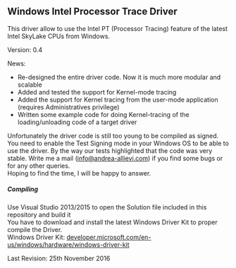 <h2>Windows Intel Processor Trace Driver</h2>
<p>This driver allow to use the Intel PT (Processor Tracing) feature of the latest Intel SkyLake CPUs from Windows.</p>
<p>Version: 0.4</p>
<p>
  News:
  <ul>
    <li>Re-designed the entire driver code. Now it is much more modular and scalable</li>
    <li>Added and tested the support for Kernel-mode tracing</li>
    <li>Added the support for Kernel tracing from the user-mode application (requires Administratives privilege)</li>
    <li>Written some example code for doing Kernel-tracing of the loading/unloading code of a target driver</li>
  </ul>
</p>
<p>
  Unfortunately the driver code is still too young to be compiled as signed.
  You need to enable the Test Signing mode in your Windows OS to be able to use the driver.
  By the way our tests highlighted that the code was very stable.
  Write me a mail (<a href="mailto:info@andrea-allievi.com">info@andrea-allievi.com</a>) if you find some bugs or for any other queries.<br>
  Hoping to find the time, I will be happy to answer.
</p>

<h5>Compiling</h5>
<p>
  Use Visual Studio 2013/2015 to open the Solution file included in this repository and build it<br>
    You have to download and install the latest Windows Driver Kit to proper compile the Driver.<br>
      Windows Driver Kit: <a href="https://developer.microsoft.com/en-us/windows/hardware/windows-driver-kit">developer.microsoft.com/en-us/windows/hardware/windows-driver-kit</a><br>
</p>
<p>Last Revision: 25th November 2016</p>
     